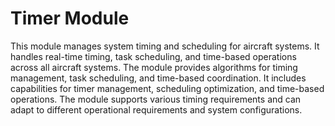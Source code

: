 # Timer Module

This module manages system timing and scheduling for aircraft systems. It handles real-time timing, task scheduling, and time-based operations across all aircraft systems. The module provides algorithms for timing management, task scheduling, and time-based coordination. It includes capabilities for timer management, scheduling optimization, and time-based operations. The module supports various timing requirements and can adapt to different operational requirements and system configurations.
